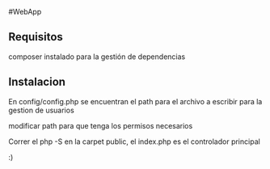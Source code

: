 #WebApp


## Requisitos

composer instalado para la gestión de dependencias

## Instalacion

En config/config.php se encuentran el path para el archivo a escribir para la gestion de usuarios

modificar path para que tenga los permisos necesarios

Correr el php -S en la carpet public, el index.php es el controlador principal

:)